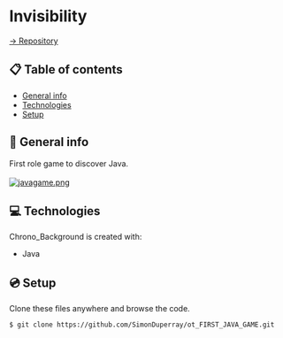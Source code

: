 # Invisibility

[-> Repository](https://github.com/SimonDuperray/ot_FIRST_JAVA_GAME)

## :clipboard: Table of contents
* [General info](#general-info)
* [Technologies](#technologies)
* [Setup](#setup)

## :page_facing_up: General info
First role game to discover Java.<br><br>
[![javagame.png](https://i.postimg.cc/Gmv1rSsK/javagame.png)](https://postimg.cc/xXjZ355N)
	
## :computer: Technologies
Chrono_Background is created with:
* Java
	
## :cd: Setup
Clone these files anywhere and browse the code.
```batch
$ git clone https://github.com/SimonDuperray/ot_FIRST_JAVA_GAME.git
```
